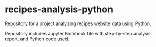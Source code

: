 # recipes-analysis-python
Repository for a project analyzing recipes website data using Python.

Repository includes Jupyter Notebook file with step-by-step analysis report, and Python code used.
